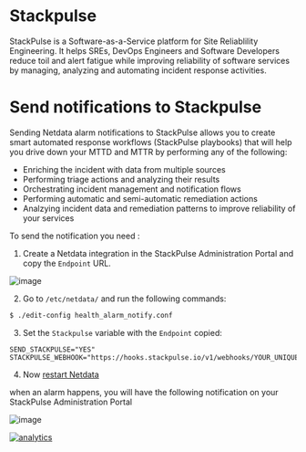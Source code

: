 <!--
title: "Send notifications to Stackpulse"
description: "Send alerts to your Stackpulse Netdata integration any time an anomaly or performance issue strikes a node in your infrastructure."
sidebar_label: "Opsgenie"
custom_edit_url: https://github.com/netdata/netdata/edit/master/health/notifications/opsgenie/README.md
-->

# Stackpulse

StackPulse is a Software-as-a-Service platform for Site Reliablility Engineering. It helps SREs, DevOps Engineers and 
Software Developers reduce toil and alert fatigue while improving reliability of software services by managing, 
analyzing and automating incident response activities.

# Send notifications to Stackpulse

Sending Netdata alarm notifications to StackPulse allows you to create smart automated response workflows 
(StackPulse playbooks) that will help you drive down your MTTD and MTTR by performing any of the following:

* Enriching the incident with data from multiple sources
* Performing triage actions and analyzing their results
* Orchestrating incident management and notification flows
* Performing automatic and semi-automatic remediation actions
* Analzying incident data and remediation patterns to improve reliability of your services

To send the notification you need :

1.  Create a Netdata integration in the StackPulse Administration Portal and copy the `Endpoint` URL.

![image](https://user-images.githubusercontent.com/49162938/93023348-d9455a80-f5dd-11ea-8e05-67d07dce93e4.png)

2.  Go to `/etc/netdata/` and run the following commands:

```sh
$ ./edit-config health_alarm_notify.conf
```

3.  Set the `Stackpulse` variable with the `Endpoint` copied:

```
SEND_STACKPULSE="YES"
STACKPULSE_WEBHOOK="https://hooks.stackpulse.io/v1/webhooks/YOUR_UNIQUE_ID"
```

4.  Now [restart Netdata](/docs/getting-started.md#start-stop-and-restart-netdata)

when an alarm happens, you will have the following notification on your StackPulse Administration Portal

![image](https://user-images.githubusercontent.com/49162938/93023407-5244b200-f5de-11ea-84fe-4f85ad1d1ba1.png)

[![analytics](https://www.google-analytics.com/collect?v=1&aip=1&t=pageview&_s=1&ds=github&dr=https%3A%2F%2Fgithub.com%2Fnetdata%2Fnetdata&dl=https%3A%2F%2Fmy-netdata.io%2Fgithub%2Fhealth%2Fnotifications%2Fopsgenie%2FREADME%2FDonations-netdata-has-received&_u=MAC~&cid=5792dfd7-8dc4-476b-af31-da2fdb9f93d2&tid=UA-64295674-3)](<>)